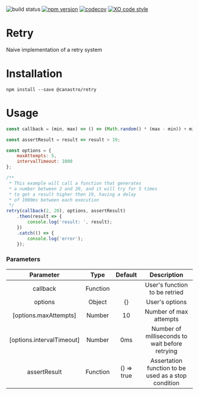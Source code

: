 ![build status](https://travis-ci.org/canastro/retry.svg?branch=master)
[![npm version](https://badge.fury.io/js/%40canastro%2Fretry.svg)](https://badge.fury.io/js/%40canastro%2Fretry)
[![codecov](https://codecov.io/gh/canastro/retry/branch/master/graph/badge.svg)](https://codecov.io/gh/canastro/retry)
[![XO code style](https://img.shields.io/badge/code_style-XO-5ed9c7.svg)](https://github.com/sindresorhus/xo)

# Retry
Naive implementation of a retry system

# Installation
```
npm install --save @canastro/retry
```

# Usage

```js
const callback = (min, max) => () => (Math.random() * (max - min)) + min;

const assertResult = result => result > 19;

const options = {
    maxAttempts: 5,
    intervalTimeout: 1000
};

/**
 * This example will call a function that generates
 * a number between 2 and 20, and it will try for 5 times
 * to get a result higher then 19, having a delay
 * of 1000ms between each execution
 */
retry(callback(2, 20), options, assertResult)
    .then(result => {
        console.log('result: ', result);
    })
    .catch(() => {
        console.log('error');
    });
```


### Parameters
| Parameter | Type | Default | Description
| :-------: | :---: | :-----: | :--------:|
| callback | Function | | User's function to be retried |
| options | Object | {} | User's options |
| [options.maxAttempts] | Number |  10 | Number of max attempts |
| [options.intervalTimeout] | Number | 0ms | Number of milliseconds to wait before retrying |
| assertResult | Function | () => true | Assertation function to be used as a stop condition |
